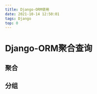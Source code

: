 ```yaml
---
title: Django-ORM使用
date: 2021-10-14 12:50:01
tags: Django
top: 0
---
```


# Django-ORM聚合查询

<!--more-->

## 聚合

## 分组

